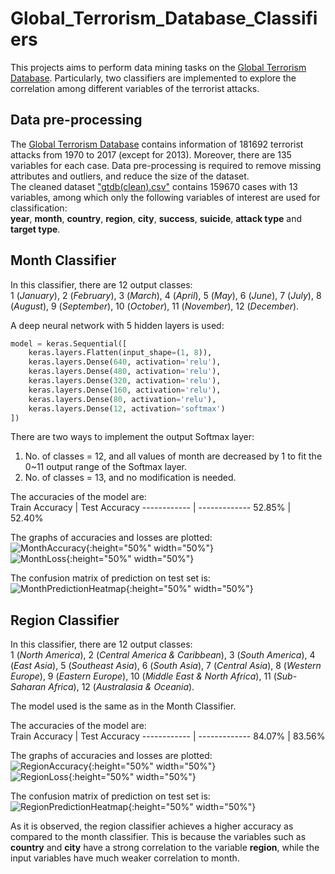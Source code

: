 # Global_Terrorism_Database_Classifiers
This projects aims to perform data mining tasks on the [Global Terrorism Database](https://www.kaggle.com/START-UMD/gtd). Particularly, two classifiers are implemented to explore the correlation among different variables of the terrorist attacks.

## Data pre-processing
The [Global Terrorism Database](https://www.kaggle.com/START-UMD/gtd) contains information of 181692 terrorist attacks from 1970 to 2017 (except for 2013). Moreover, there are 135 variables for each case. Data pre-processing is required to remove missing attributes and outliers, and reduce the size of the dataset.  
The cleaned dataset ["gtdb(clean).csv"](https://github.com/StephanieMussi/Global_Terrorism_Database_Classifiers/blob/main/gtdb(clean).zip) contains 159670 cases with 13 variables, among which only the following variables of interest are used for classification:   
__year__, __month__, __country__, __region__, __city__, __success__, __suicide__, __attack type__ and __target type__. 

## Month Classifier
In this classifier, there are 12 output classes:  
1 (_January_), 2 (_February_), 3 (_March_), 4 (_April_), 5 (_May_), 6 (_June_), 7 (_July_), 8 (_August_), 9 (_September_), 10 (_October_), 11 (_November_), 12 (_December_).  

A deep neural network with 5 hidden layers is used:  

```python
model = keras.Sequential([  
    keras.layers.Flatten(input_shape=(1, 8)),    
    keras.layers.Dense(640, activation='relu'),  
    keras.layers.Dense(480, activation='relu'),  
    keras.layers.Dense(320, activation='relu'),  
    keras.layers.Dense(160, activation='relu'),  
    keras.layers.Dense(80, activation='relu'),  
    keras.layers.Dense(12, activation='softmax')   
])
```

There are two ways to implement the output Softmax layer:  
  1. No. of classes = 12, and all values of month are decreased by 1 to fit the 0~11 output range of the Softmax layer.
  1. No. of classes = 13, and no modification is needed.

The accuracies of the model are:  
Train Accuracy | Test Accuracy
------------ | -------------
52.85% | 52.40%

The graphs of accuracies and losses are plotted:  
![MonthAccuracy](https://github.com/StephanieMussi/Global_Terrorism_Database_Classifiers/blob/main/Figures/MonthAccuracy.png){:height="50%" width="50%"}  
![MonthLoss](https://github.com/StephanieMussi/Global_Terrorism_Database_Classifiers/blob/main/Figures/MonthLoss.png){:height="50%" width="50%"}  

The confusion matrix of prediction on test set is:  
![MonthPredictionHeatmap](https://github.com/StephanieMussi/Global_Terrorism_Database_Classifiers/blob/main/Figures/MonthPredictionHeatmap.png){:height="50%" width="50%"}  

## Region Classifier
In this classifier, there are 12 output classes:  
1 (_North America_), 2 (_Central America & Caribbean_), 3 (_South America_), 4 (_East Asia_), 5 (_Southeast Asia_), 6 (_South Asia_), 7 (_Central Asia_), 8 (_Western Europe_), 9 (_Eastern Europe_), 10 (_Middle East & North Africa_), 11 (_Sub-Saharan Africa_), 12 (_Australasia & Oceania_).  

The model used is the same as in the Month Classifier.  

The accuracies of the model are:  
Train Accuracy | Test Accuracy
------------ | -------------
84.07% | 83.56%

The graphs of accuracies and losses are plotted:  
![RegionAccuracy](https://github.com/StephanieMussi/Global_Terrorism_Database_Classifiers/blob/main/Figures/RegionAccuracy.png){:height="50%" width="50%"}  
![RegionLoss](https://github.com/StephanieMussi/Global_Terrorism_Database_Classifiers/blob/main/Figures/RegionLoss.png){:height="50%" width="50%"}  

The confusion matrix of prediction on test set is:  
![RegionPredictionHeatmap](https://github.com/StephanieMussi/Global_Terrorism_Database_Classifiers/blob/main/Figures/RegionPredictionHeatmap.png){:height="50%" width="50%"}  

As it is observed, the region classifier achieves a higher accuracy as compared to the month classifier. This is because the variables such as __country__ and __city__ have a strong correlation to the variable __region__, while the input variables have much weaker correlation to month.
 
